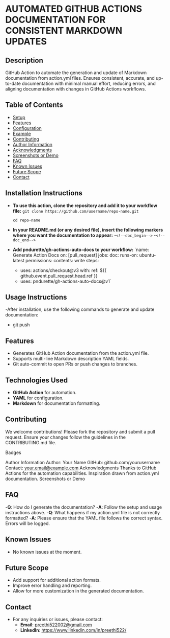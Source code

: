 # AUTOMATED GITHUB ACTIONS DOCUMENTATION FOR CONSISTENT MARKDOWN UPDATES

## Description
GitHub Action to automate the generation and update of Markdown documentation from action.yml files. Ensures consistent, accurate, and up-to-date documentation with minimal manual effort, reducing errors, and aligning documentation with changes in GitHub Actions workflows.

## Table of Contents
- [Setup](#setup)
- [Features](#features)
- [Configuration](#configuration)
- [Example](#example)
- [Contributing](#contributing)
- [Author Information](#author-information)
- [Acknowledgments](#acknowledgments)
- [Screenshots or Demo](#screenshots-or-demo)
- [FAQ](#faq)
- [Known Issues](#known-issues)
- [Future Scope](#future-scope)
- [Contact](#contact)

## Installation Instructions
- **To use this action, clone the repository and add it to your workflow file:**
    ```git clone https://github.com/username/repo-name.git```
  
    ```cd repo-name```
     
- **In your README.md (or any desired file), insert the following markers where you want the documentation to appear:**
  -`<!--doc_begin-->`
  -`<!--doc_end-->`
     
- **Add pndurette/gh-actions-auto-docs to your workflow:**
`name: Generate Action Docs
on: [pull_request]
jobs:
  doc:
    runs-on: ubuntu-latest
    permissions:
      contents: write
    steps:
    - uses: actions/checkout@v3
      with:
        ref: ${{ github.event.pull_request.head.ref }}
    - uses: pndurette/gh-actions-auto-docs@v1`
    
## Usage Instructions
-After installation, use the following commands to generate and update documentation:
  - git push

## Features
- Generates GitHub Action documentation from the action.yml file.
- Supports multi-line Markdown description YAML fields.
- Git auto-commit to open PRs or push changes to branches.

## Technologies Used
- **GitHub Action** for automation.
- **YAML** for configuration.
- **Markdown** for documentation formatting.
  
## Contributing
We welcome contributions! Please fork the repository and submit a pull request. Ensure your changes follow the guidelines in the CONTRIBUTING.md file.


Badges

Author Information
Author: Your Name
GitHub: github.com/yourusername
Contact: your.email@example.com
Acknowledgments
Thanks to GitHub Actions for the automation capabilities.
Inspiration drawn from action.yml documentation.
Screenshots or Demo

## FAQ
-**Q**: How do I generate the documentation?
-**A**: Follow the setup and usage instructions above.
-**Q**: What happens if my action.yml file is not correctly formatted?
-**A**: Please ensure that the YAML file follows the correct syntax. Errors will be logged.

## Known Issues
- No known issues at the moment.
  
## Future Scope
- Add support for additional action formats.
- Improve error handling and reporting.
- Allow for more customization in the generated documentation.

## Contact
- For any inquiries or issues, please contact:
   - **Email**: preethi522002@gmail.com
   - **LinkedIn**: https://www.linkedin.com/in/preethi522/
